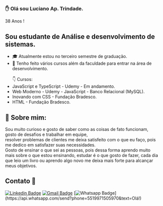 ### :raised_hand: Olá sou **Luciano Ap. Trindade.**</br>
38 Anos !

## Sou estudante de Análise e desenvolvimento de sistemas.
- :mortar_board: Atualmente estou no terceiro semestre de graduação.
- :floppy_disk: Tenho feito vários cursos além da faculdade para entrar na área de desenvolvimento.</br></br>
:point_down: Cursos:
- JavaScript e TypeScript - Udemy - Em andamento.
- Web Moderno - Udemy - JavaScript - Banco Relacional (MySQL).  
- Inovando com CSS - Fundação Bradesco.
- HTML - Fundação Bradesco. 

## :pushpin: Sobre mim:
Sou muito curioso e gosto de saber como as coisas de fato funcionam, gosto de desafios e trabalhar em equipe,</br>
resolver problemas de clientes me deixa satisfeito com o que eu faço, pois me dedico em satisfazer suas necessidades.</br>
Gosto de ensinar o que sei as pessoas, pois dessa forma aprendo muito mais sobre o que estou ensinando, estudar é o que gosto de fazer,
cada dia que leio um livro ou aprendo algo novo me deixa mais forte para alcançar meus objetivos.

## Contato :iphone:

[![Linkedin Badge](https://img.shields.io/badge/-LinkedIn-blue?style=flat-square&logo=Linkedin&logoColor=white&link=https://www.linkedin.com/in/luciano-trindade-a3216411a/)](https://www.linkedin.com/in/luciano-trindade-a3216411a/)
[![Gmail Badge](https://img.shields.io/badge/-Gmail-c14438?style=flat-square&logo=Gmail&logoColor=white&link=mailto:wesleyosantos91@gmail.com)](mailto:lucianoapatrindade@gmail.com/)
[![Whatsapp Badge](https://img.shields.io/badge/-Whatsapp-4CA143?style=flat-square&labelColor=4CA143&logo=whatsapp&logoColor=white&link=https://api.whatsapp.com/send?phone=5519971505970&text=Olá!)](https://api.whatsapp.com/send?phone=5519971505970&text=Olá!)


